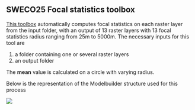 ## SWECO25 Focal statistics toolbox

[This toolbox](focal_statistics_SWECO25.tbx) automatically computes focal statistics on each raster layer from the input folder, with an output of 13 raster layers with 13 focal statistics radius ranging from 25m to 5000m. The necessary inputs for this tool are 

1. a folder containing one or several raster layers
2. an output folder

The **mean**  value is calculated on a circle with varying radius. 

Below is the representation of the Modelbuilder structure used for this process 

![](https://github.com/NKulling/SWECO25_datapaper/blob/f1a863ca029518be477f19a75ebd704b1f38b58e/modelbuilder_focal_sweco.JPG)





